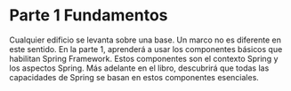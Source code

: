 # Parte 1 Fundamentos
Cualquier edificio se levanta sobre una base. Un marco no es diferente en este sentido. En la parte 1, aprenderá a usar los componentes básicos que habilitan Spring Framework. Estos componentes son el contexto Spring y los aspectos Spring. Más adelante en el libro, descubrirá que todas las capacidades de Spring se basan en estos componentes esenciales.
